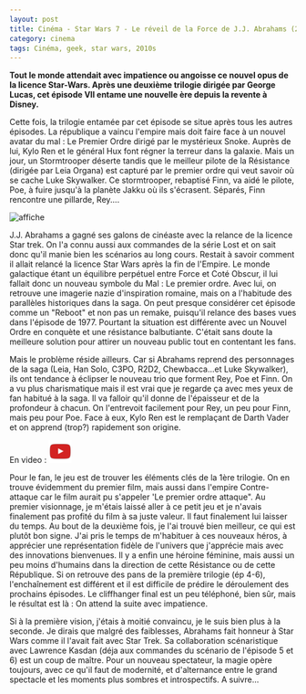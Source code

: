 ```yaml
---
layout: post
title: Cinéma - Star Wars 7 - Le réveil de la Force de J.J. Abrahams (2015)
category: cinema
tags: Cinéma, geek, star wars, 2010s
---
```

**Tout le monde attendait avec impatience ou angoisse ce nouvel opus de la licence Star-Wars. Après une deuxième trilogie dirigée par George Lucas, cet épisode VII entame une nouvelle ère depuis la revente à Disney.**

Cette fois, la trilogie entamée par cet épisode se situe après tous les autres épisodes. La république a vaincu l'empire mais doit faire face à un nouvel avatar du mal : Le Premier Ordre dirigé par le mystérieux Snoke. Auprès de lui, Kylo Ren et le général Hux font régner la terreur dans la galaxie. Mais un jour, un Stormtrooper déserte tandis que le meilleur pilote de la Résistance (dirigée par Leia Organa) est capturé par le premier ordre qui veut savoir où se cache Luke Skywalker. Ce stormtrooper, rebaptisé Finn, va aidé le pilote, Poe, à fuire jusqu'à la planète Jakku où ils s'écrasent. Séparés, Finn rencontre une pillarde, Rey....

![affiche](https://filedn.eu/llqi9IBxlYouGRXYG2xlROb/img/2015/swawaken.jpg)

J.J. Abrahams a gagné ses galons de cinéaste avec la relance de la licence Star trek. On l'a connu aussi aux commandes de la série Lost et on sait donc qu'il manie bien les scénarios au long cours. Restait à savoir comment il allait relancé la licence Star Wars après la fin de l'Empire. Le monde galactique étant un équilibre perpétuel entre Force et Coté Obscur, il lui fallait donc un nouveau symbole du Mal : Le premier ordre. Avec lui, on retrouve une imagerie nazie d'inspiration romaine, mais on a l'habitude des parallèles historiques dans la saga. On peut presque considérer cet épisode comme un "Reboot" et non pas un remake, puisqu'il relance des bases vues dans l'épisode de 1977. Pourtant la situation est différente avec un Nouvel Ordre en conquète et une résistance balbutiante. C'était sans doute la meilleure solution pour attirer un nouveau public tout en contentant les fans.

Mais le problème réside ailleurs. Car si Abrahams reprend des personnages de la saga (Leia, Han Solo, C3PO, R2D2, Chewbacca...et Luke Skywalker), ils ont tendance à éclipser le nouveau trio que forment Rey, Poe et Finn. On a vu plus charismatique mais il est vrai que je regarde ça avec mes yeux de fan habitué à la saga. Il va falloir qu'il donne de l'épaisseur et de la profondeur à chacun. On l'entrevoit facilement pour Rey, un peu pour Finn, mais peu pour Poe. Face à eux, Kylo Ren est le remplaçant de Darth Vader et on apprend (trop?) rapidement son origine.

En video : [![video](/images/youtube.png)](https://www.youtube.com/watch?v=mH9Ygfs5avo)

Pour le fan, le jeu est de trouver les éléments clés de la 1ère trilogie. On en trouve évidemment du premier film, mais aussi dans l'empire Contre-attaque car le film aurait pu s'appeler 'Le premier ordre attaque". Au premier visionnage, je m'étais laissé aller à ce petit jeu et je n'avais finalement pas profité du film à sa juste valeur. Il faut finalement lui laisser du temps. Au bout de la deuxième fois, je l'ai trouvé bien meilleur, ce qui est plutôt bon signe. J'ai pris le temps de m'habituer à ces nouveaux héros, à apprécier une représentation fidèle de l'univers que j'apprécie mais avec des innovations bienvenues. Il y a enfin une héroine féminine, mais aussi un peu moins d'humains dans la direction de cette Résistance ou de cette République. Si on retrouve des pans de la première trilogie (ép 4-6), l'enchaînement est différent et il est difficile de prédire le déroulement des prochains épisodes. Le cliffhanger final est un peu téléphoné, bien sûr, mais le résultat est là : On attend la suite avec impatience.

Si à la première vision, j'étais à moitié convaincu, je le suis bien plus à la seconde. Je dirais que malgré des faiblesses, Abrahams fait honneur à Star Wars comme il l'avait fait avec Star Trek. Sa collaboration scénaristique avec Lawrence Kasdan (déja aux commandes du scénario de l'épisode 5 et 6) est un coup de maître. Pour un nouveau spectateur, la magie opère toujours, avec ce qu'il faut de modernité, et d'alternance entre le grand spectacle et les moments plus sombres et introspectifs. A suivre...
